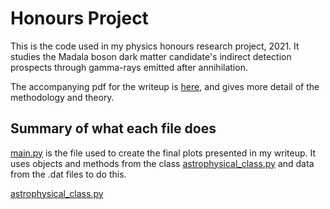 # Honours Project

This is the code used in my physics honours research project, 2021. It studies the Madala boson dark matter candidate's indirect detection prospects through gamma-rays emitted after annihilation. 

The accompanying pdf for the writeup is [here](), and gives more detail of the methodology and theory.

## Summary of what each file does

[main.py](https://github.com/TessCBear/Honours-Project/blob/main/main.py) is the file used to create the final plots presented in my writeup. It uses objects and methods from the class [astrophysical_class.py](https://github.com/TessCBear/Honours-Project/blob/main/astrophysical_class.py) and data from the .dat files to do this. 

 [astrophysical_class.py](https://github.com/TessCBear/Honours-Project/blob/main/astrophysical_class.py) 
